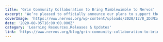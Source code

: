 ```yaml
---
title: 'Grin Community Collaboration to Bring Mimblewimble to Nervos'
excerpt: 'We’re pleased to officially announce our plans to support the Mimblewimble protocol on Nervos. Mimblewimble is a technology that will enable Nervos users to transact privately using CKB or any other N'
coverImage: 'https://www.nervos.org/wp-content/uploads/2020/12/0_IDdN1sCvd8PTZs2j.png'
date: '2020-08-05T16:00:00.000Z'
category: 'Learning Resources,Releases & Updates'
link: 'https://www.nervos.org/blog/grin-community-collaboration-to-bring-mimblewimble-to-nervos'
---
```


